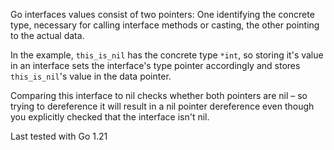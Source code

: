 Go interfaces values consist of two pointers: One identifying the concrete type, necessary for calling interface methods or casting, the other pointing to the actual data.

In the example, `this_is_nil` has the concrete type `*int`, so storing it's value in an interface sets the interface's type pointer accordingly and stores `this_is_nil`'s value in the data pointer.

Comparing this interface to nil checks whether both pointers are nil – so trying to dereference it will result in a nil pointer dereference even though you explicitly checked that the interface isn't nil.

Last tested with Go 1.21